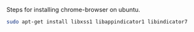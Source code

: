 Steps for installing chrome-browser on ubuntu.

```sh
sudo apt-get install libxss1 libappindicator1 libindicator7
```
